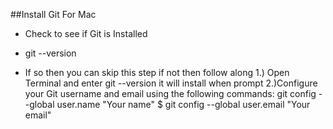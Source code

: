 ##Install Git For Mac

* Check to see if Git is Installed
 - git --version
* If so then you can skip this step if not then follow along
	1.) Open Terminal and enter git --version it will install when prompt 
	2.)Configure your Git username and email using the following commands:
	git config --global user.name "Your name" $ git config --global user.email "Your email"
